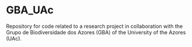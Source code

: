 # GBA_UAc
Repository for code related to a research project in collaboration with the Grupo de Biodiversidade dos Azores (GBA) of the University of the Azores (UAc).
